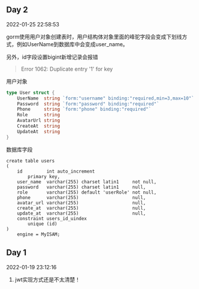 ## Day 2

2022-01-25 22:58:53

gorm使用用户对象创建表时，用户结构体对象里面的峰驼字段会变成下划线方式，例如UserName到数据库中会变成user_name。

另外，id字段设置bigint新增记录会报错

> Error 1062: Duplicate entry '1' for key

用户对象

```go
type User struct {
	UserName  string `form:"username" binding:"required,min=3,max=10"`
	Password  string `form:"password" binding:"required"`
	Phone     string `form:"phone" binding:"required"`
	Role      string
	AvatarUrl string
	CreateAt  string
	UpdateAt  string
}
```

数据库字段

```mysql
create table users
(
    id         int auto_increment
        primary key,
    user_name  varchar(255) charset latin1     not null,
    password   varchar(255) charset latin1     null,
    role       varchar(255) default 'userRole' not null,
    phone      varchar(255)                    null,
    avatar_url varchar(255)                    null,
    create_at  varchar(255)                    null,
    update_at  varchar(255)                    null,
    constraint users_id_uindex
        unique (id)
)
    engine = MyISAM;
```


## Day 1

2022-01-19 23:12:16

1. jwt实现方式还是不太清楚！
